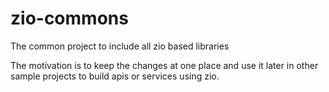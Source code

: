 # zio-commons
The common project to include all zio based libraries

The motivation is to keep the changes at one place and use it later in other sample projects to build apis or services using  zio.
